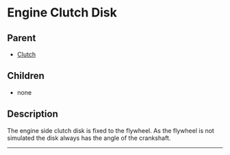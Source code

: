 # Engine Clutch Disk

## Parent
- [Clutch](./clutch.md)

## Children
- none

## Description
The engine side clutch disk is fixed to the flywheel. As the flywheel is not simulated the disk always has the angle of
the crankshaft.

---
